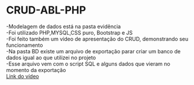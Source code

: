 # CRUD-ABL-PHP
-Modelagem de dados está na pasta evidência
<br>
-Foi utilizado PHP,MYSQL,CSS puro, Bootstrap e JS
<br>
-Foi feito também um vídeo de apresentação do CRUD, demonstrando seu funcionamento
<br>
-Na pasta BD existe um arquivo de exportação parar criar um banco de dados igual ao que utilizei no projeto
<br>
-Esse arquivo vem com o script SQL e alguns dados que vieram no momento da exportação
<br>
<a href="https://youtu.be/iuVrRLR_m0w">Link do vídeo</a>

